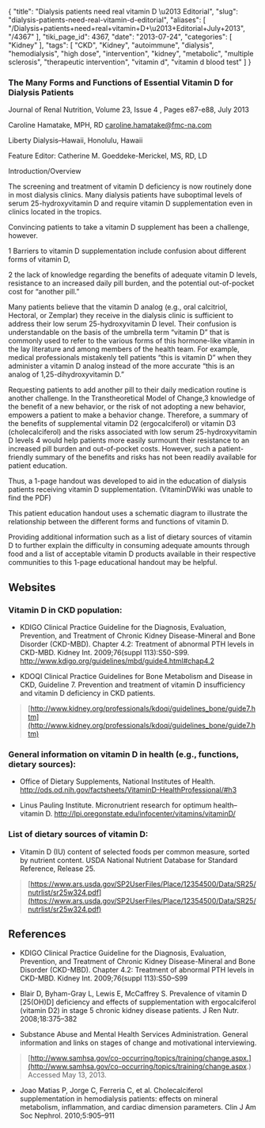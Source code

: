 {
    "title": "Dialysis patients need real vitamin D \u2013 Editorial",
    "slug": "dialysis-patients-need-real-vitamin-d-editorial",
    "aliases": [
        "/Dialysis+patients+need+real+vitamin+D+\u2013+Editorial+July+2013",
        "/4367"
    ],
    "tiki_page_id": 4367,
    "date": "2013-07-24",
    "categories": [
        "Kidney"
    ],
    "tags": [
        "CKD",
        "Kidney",
        "autoimmune",
        "dialysis",
        "hemodialysis",
        "high dose",
        "intervention",
        "kidney",
        "metabolic",
        "multiple sclerosis",
        "therapeutic intervention",
        "vitamin d",
        "vitamin d blood test"
    ]
}


### The Many Forms and Functions of Essential Vitamin D for Dialysis Patients

Journal of Renal Nutrition, Volume 23, Issue 4 , Pages e87-e88, July 2013

Caroline Hamatake, MPH, RD caroline.hamatake@fmc-na.com

Liberty Dialysis–Hawaii, Honolulu, Hawaii

Feature Editor: Catherine M. Goeddeke-Merickel, MS, RD, LD

Introduction/Overview 

The screening and treatment of vitamin D deficiency is now routinely done in most dialysis clinics. Many dialysis patients have suboptimal levels of serum 25-hydroxyvitamin D and require vitamin D supplementation even in clinics located in the tropics.

Convincing patients to take a vitamin D supplement has been a challenge, however.

1 Barriers to vitamin D supplementation include confusion about different forms of vitamin D,

2 the lack of knowledge regarding the benefits of adequate vitamin D levels, resistance to an increased daily pill burden, and the potential out-of-pocket cost for “another pill.”

Many patients believe that the vitamin D analog (e.g., oral calcitriol, Hectoral, or Zemplar) they receive in the dialysis clinic is sufficient to address their low serum 25-hydroxyvitamin D level. Their confusion is understandable on the basis of the umbrella term “vitamin D” that is commonly used to refer to the various forms of this hormone-like vitamin in the lay literature and among members of the health team. For example, medical professionals mistakenly tell patients “this is vitamin D” when they administer a vitamin D analog instead of the more accurate “this is an analog of 1,25-dihydroxyvitamin D.”

Requesting patients to add another pill to their daily medication routine is another challenge. In the Transtheoretical Model of Change,3 knowledge of the benefit of a new behavior, or the risk of not adopting a new behavior, empowers a patient to make a behavior change. Therefore, a summary of the benefits of supplemental vitamin D2 (ergocalciferol) or vitamin D3 (cholecalciferol) and the risks associated with low serum 25-hydroxyvitamin D levels 4 would help patients more easily surmount their resistance to an increased pill burden and out-of-pocket costs. However, such a patient-friendly summary of the benefits and risks has not been readily available for patient education.

Thus, a 1-page handout was developed to aid in the education of dialysis patients receiving vitamin D supplementation. (VitaminDWiki was unable to find the PDF)

This patient education handout uses a schematic diagram to illustrate the relationship between the different forms and functions of vitamin D.

Providing additional information such as a list of dietary sources of vitamin D to further explain the difficulty in consuming adequate amounts through food and a list of acceptable vitamin D products available in their respective communities to this 1-page educational handout may be helpful.

## Websites

### Vitamin D in CKD population:

* KDIGO Clinical Practice Guideline for the Diagnosis, Evaluation, Prevention, and Treatment of Chronic Kidney Disease-Mineral and Bone Disorder (CKD-MBD). Chapter 4.2: Treatment of abnormal PTH levels in CKD-MBD. Kidney Int. 2009;76(suppl 113):S50-S99. http://www.kdigo.org/guidelines/mbd/guide4.html#chap4.2

* KDOQI Clinical Practice Guidelines for Bone Metabolism and Disease in CKD, Guideline 7. Prevention and treatment of vitamin D insufficiency and vitamin D deficiency in CKD patients. 

> [http://www.kidney.org/professionals/kdoqi/guidelines_bone/guide7.htm](http://www.kidney.org/professionals/kdoqi/guidelines_bone/guide7.htm)

### General information on vitamin D in health (e.g., functions, dietary sources):

* Office of Dietary Supplements, National Institutes of Health. http://ods.od.nih.gov/factsheets/VitaminD-HealthProfessional/#h3

* Linus Pauling Institute. Micronutrient research for optimum health–vitamin D. http://lpi.oregonstate.edu/infocenter/vitamins/vitaminD/

### List of dietary sources of vitamin D:

* Vitamin D (IU) content of selected foods per common measure, sorted by nutrient content. USDA National Nutrient Database for Standard Reference, Release 25. 

> [https://www.ars.usda.gov/SP2UserFiles/Place/12354500/Data/SR25/nutrlist/sr25w324.pdf](https://www.ars.usda.gov/SP2UserFiles/Place/12354500/Data/SR25/nutrlist/sr25w324.pdf)

## References

* KDIGO Clinical Practice Guideline for the Diagnosis, Evaluation, Prevention, and Treatment of Chronic Kidney Disease-Mineral and Bone Disorder (CKD-MBD). Chapter 4.2: Treatment of abnormal PTH levels in CKD-MBD. Kidney Int. 2009;76(suppl 113):S50–S99

* Blair D, Byham-Gray L, Lewis E, McCaffrey S. Prevalence of vitamin D <span>[25(OH)D]</span> deficiency and effects of supplementation with ergocalciferol (vitamin D2) in stage 5 chronic kidney disease patients. J Ren Nutr. 2008;18:375–382

* Substance Abuse and Mental Health Services Administration. General information and links on stages of change and motivational interviewing. 

> [http://www.samhsa.gov/co-occurring/topics/training/change.aspx.](http://www.samhsa.gov/co-occurring/topics/training/change.aspx.) Accessed May 13, 2013.

* Joao Matias P, Jorge C, Ferreria C, et al. Cholecalciferol supplementation in hemodialysis patients: effects on mineral metabolism, inflammation, and cardiac dimension parameters. Clin J Am Soc Nephrol. 2010;5:905–911